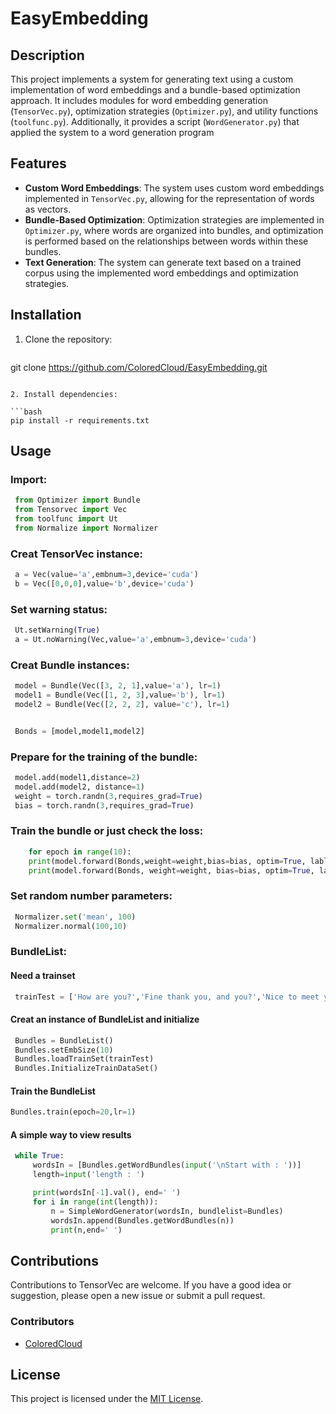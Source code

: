 # EasyEmbedding

## Description

This project implements a system for generating text using a custom implementation of word embeddings and a bundle-based optimization approach. It includes modules for word embedding generation (`TensorVec.py`), optimization strategies (`Optimizer.py`), and utility functions (`toolfunc.py`). Additionally, it provides a script (`WordGenerator.py`) that applied the system to a word generation program
## Features

- **Custom Word Embeddings**: The system uses custom word embeddings implemented in `TensorVec.py`, allowing for the representation of words as vectors.
- **Bundle-Based Optimization**: Optimization strategies are implemented in `Optimizer.py`, where words are organized into bundles, and optimization is performed based on the relationships between words within these bundles.
- **Text Generation**: The system can generate text based on a trained corpus using the implemented word embeddings and optimization strategies.

## Installation

1. Clone the repository:

   ```bash
git clone https://github.com/ColoredCloud/EasyEmbedding.git
   ```

2. Install dependencies:

   ```bash
pip install -r requirements.txt
   ```

## Usage

### Import:
   ```python
    from Optimizer import Bundle
    from Tensorvec import Vec
    from toolfunc import Ut
    from Normalize import Normalizer
   ```

### Creat TensorVec instance:
   ```python
    a = Vec(value='a',embnum=3,device='cuda')
    b = Vec([0,0,0],value='b',device='cuda')
   ```

### Set warning status:
   ```python
    Ut.setWarning(True)
    a = Ut.noWarning(Vec,value='a',embnum=3,device='cuda')
   ```

### Creat Bundle instances:
   ```python
    model = Bundle(Vec([3, 2, 1],value='a'), lr=1)
    model1 = Bundle(Vec([1, 2, 3],value='b'), lr=1)
    model2 = Bundle(Vec([2, 2, 2], value='c'), lr=1)


    Bonds = [model,model1,model2]
   ```

### Prepare for the training of the bundle:
   ```python
    model.add(model1,distance=2)
    model.add(model2, distance=1)
    weight = torch.randn(3,requires_grad=True)
    bias = torch.randn(3,requires_grad=True)
   ```

### Train the bundle or just check the loss:
   ```python
       for epoch in range(10):
       print(model.forward(Bonds,weight=weight,bias=bias, optim=True, lable='b'))
       print(model.forward(Bonds, weight=weight, bias=bias, optim=True, lable='c'))
   ```

### Set random number parameters:
   ```python
    Normalizer.set('mean', 100)
    Normalizer.normal(100,10)
   ```

### BundleList:

#### Need a trainset
   ``` python
    trainTest = ['How are you?','Fine thank you, and you?','Nice to meet you!','Who are you?']
   ```

#### Creat an instance of BundleList and initialize
   ``` python
    Bundles = BundleList()
    Bundles.setEmbSize(10)
    Bundles.loadTrainSet(trainTest)
    Bundles.InitializeTrainDataSet()
   ```

#### Train the BundleList
   ``` python
   Bundles.train(epoch=20,lr=1)
   ```

#### A simple way to view results
   ``` python
    while True:
        wordsIn = [Bundles.getWordBundles(input('\nStart with : '))]
        length=input('length : ')

        print(wordsIn[-1].val(), end=' ')
        for i in range(int(length)):
            n = SimpleWordGenerator(wordsIn, bundlelist=Bundles)
            wordsIn.append(Bundles.getWordBundles(n))
            print(n,end=' ')
   ```


## Contributions
   Contributions to TensorVec are welcome. If you have a good idea or suggestion, please open a new issue or submit a pull request.
   
### Contributors
- [ColoredCloud](https://github.com/ColoredCloud)

## License

This project is licensed under the [MIT License](LICENSE.md).
